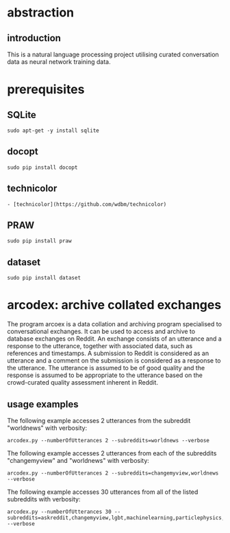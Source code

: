 # abstraction

## introduction

This is a natural language processing project utilising curated conversation data as neural network training data.

# prerequisites

## SQLite

    sudo apt-get -y install sqlite

## docopt

    sudo pip install docopt

## technicolor

    - [technicolor](https://github.com/wdbm/technicolor)

## PRAW

    sudo pip install praw

## dataset

    sudo pip install dataset

# arcodex: archive collated exchanges

The program arcoex is a data collation and archiving program specialised to conversational exchanges. It can be used to access and archive to database exchanges on Reddit. An exchange consists of an utterance and a response to the utterance, together with associated data, such as references and timestamps. A submission to Reddit is considered as an utterance and a comment on the submission is considered as a response to the utterance. The utterance is assumed to be of good quality and the response is assumed to be appropriate to the utterance based on the crowd-curated quality assessment inherent in Reddit.

## usage examples

The following example accesses 2 utterances from the subreddit "worldnews" with verbosity:

    arcodex.py --numberOfUtterances 2 --subreddits=worldnews --verbose

The following example accesses 2 utterances from each of the subreddits "changemyview" and "worldnews" with verbosity:

    arcodex.py --numberOfUtterances 2 --subreddits=changemyview,worldnews --verbose

The following example accesses 30 utterances from all of the listed subreddits with verbosity:

    arcodex.py --numberOfUtterances 30 --subreddits=askreddit,changemyview,lgbt,machinelearning,particlephysics,technology,worldnews --verbose
